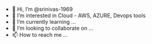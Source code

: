 - 👋 Hi, I’m @srinivas-1969
- 👀 I’m interested in Cloud - AWS, AZURE, Devops tools
- 🌱 I’m currently learning ...
- 💞️ I’m looking to collaborate on ...
- 📫 How to reach me ...

<!---
srinivas-1969/srinivas-1969 is a ✨ special ✨ repository because its `README.md` (this file) appears on your GitHub profile.
You can click the Preview link to take a look at your changes.
--->
